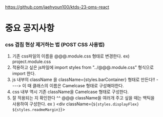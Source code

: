 https://github.com/jaehyoun100/ktds-23-pms-react






# 중요 공지사항
### css 겹침 현상 제거하는 법 (POST CSS 사용법)
1. 기존 css파일의 이름을 @@@.module.css 형태로 변경한다. ex) project.module.css
2. 적용하고 싶은 js파일에 import styles from "../@@@.module.css" 형식으로 import 한다.
3. js 내부의 className 을 className={styles.barContainer} 형태로 만든다!! ----> 이 때 클래스의 이름은 Camelcase 형태로 구성해야한다.
4. css 내부 역시 기존 className을 Camelcase 형태로 구성한다.
5. 잘 적용되는 지 확인한다 ^^
@@@ className을 여러개 주고 싶을 때는 백틱을 사용하여 구성한다. ex ) <div className={`${styles.displayFlex} ${styles.readmeMargin}`}>



